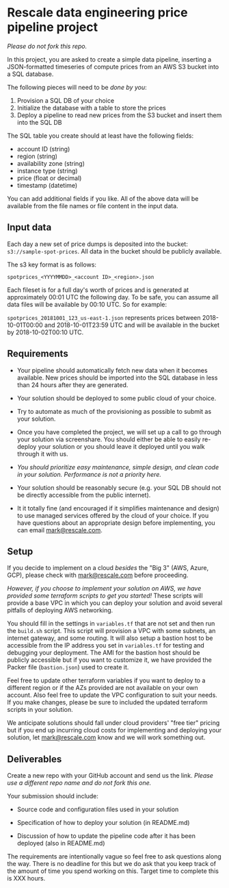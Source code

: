 # Rescale data engineering price pipeline project

*Please do not fork this repo.*

In this project, you are asked to create a simple data pipeline, inserting a JSON-formatted timeseries of compute prices from an AWS S3 bucket into a SQL database.

The following pieces will need to be *done by you*:
1. Provision a SQL DB of your choice
2. Initialize the database with a table to store the prices
3. Deploy a pipeline to read new prices from the S3 bucket and insert them into the SQL DB

The SQL table you create should at least have the following fields:
* account ID (string)
* region (string)
* availability zone (string)
* instance type (string)
* price (float or decimal)
* timestamp (datetime)

You can add additional fields if you like. All of the above data will be available from the file names or file content in the input data.

## Input data

Each day a new set of price dumps is deposited into the bucket: `s3://sample-spot-prices`. All data in the bucket should be publicly available.

The s3 key format is as follows:

`spotprices_<YYYYMMDD>_<account ID>_<region>.json`

Each fileset is for a full day's worth of prices and is generated at approximately 00:01 UTC the following day. To be safe, you can assume all data files will be available by 00:10 UTC. So for example:

`spotprices_20181001_123_us-east-1.json` represents prices between 2018-10-01T00:00 and 2018-10-01T23:59 UTC and will be available in the bucket by 2018-10-02T00:10 UTC.

## Requirements

* Your pipeline should automatically fetch new data when it becomes available. New prices should be imported into the SQL database in less than 24 hours after they are generated.

* Your solution should be deployed to some public cloud of your choice.

* Try to automate as much of the provisioning as possible to submit as your solution.

* Once you have completed the project, we will set up a call to go through your solution via screenshare. You should either be able to easily re-deploy your solution or you should leave it deployed until you walk through it with us.

* *You should prioritize easy maintenance, simple design, and clean code in your solution. Performance is not a priority here.*

* Your solution should be reasonably secure (e.g. your SQL DB should not be directly accessible from the public internet).

* It it totally fine (and encouraged if it simplifies maintenance and design) to use managed services offered by the cloud of your choice. If you have questions about an appropriate design before implementing, you can email mark@rescale.com.

## Setup

If you decide to implement on a cloud *besides* the "Big 3" (AWS, Azure, GCP), please check with mark@rescale.com before proceeding.

*However, if you choose to implement your solution on AWS, we have provided some terraform scripts to get you started!* These scripts will provide a base VPC in which you can deploy your solution and avoid several pitfalls of deploying AWS networking.

You should fill in the settings in `variables.tf` that are not set and then run the `build.sh` script. This script will provision a VPC with some subnets, an internet gateway, and some routing. It will also setup a bastion host to be accessible from the IP address you set in `variables.tf` for testing and debugging your deployment. The AMI for the bastion host should be publicly accessible but if you want to customize it, we have provided the Packer file (`bastion.json`) used to create it.

Feel free to update other terraform variables if you want to deploy to a different region or if the AZs provided are not available on your own account. Also feel free to update the VPC configuration to suit your needs. If you make changes, please be sure to included the updated terraform scripts in your solution.

We anticipate solutions should fall under cloud providers' "free tier" pricing but if you end up incurring cloud costs for implementing and deploying your solution, let mark@rescale.com know and we will work something out.

## Deliverables

Create a new repo with your GitHub account and send us the link. *Please use a different repo name and do not fork this one.*

Your submission should include:

* Source code and configuration files used in your solution

* Specification of how to deploy your solution (in README.md)

* Discussion of how to update the pipeline code after it has been deployed (also in README.md)

The requirements are intentionally vague so feel free to ask questions along the way. There is no deadline for this but we do ask that you keep track of the amount of time you spend working on this. Target time to complete this is XXX hours.
